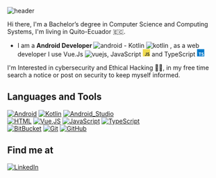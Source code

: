 ![header](https://capsule-render.vercel.app/api?type=waving&reversal=true&height=300&color=5177c0&text=Carlos%20David%20Taipe&fontColor=ffffff&fontSize=50&fontAlign=72&fontAlignY=40&desc=Android%20%20and%20Web%20Developer&descAlign=82&descAlignY=55) 
 <!-- ## **👋 Hey, My name is Carlos David Taipe **

<img align="center" alt="banner" src="baner_two.jpg"/>-->

Hi there, I'm a Bachelor’s degree in Computer Science and Computing Systems, I'm living in Quito-Ecuador 🇪🇨.

* I am a <b> Android Developer </b> <img src="https://www.vectorlogo.zone/logos/android/android-icon.svg" alt="android" width="17" height="17"/> - Kotlin <img src="https://www.vectorlogo.zone/logos/kotlinlang/kotlinlang-icon.svg" alt="kotlin" width="15" height="15"/> , as a web developer I use Vue.Js <img src="https://www.vectorlogo.zone/logos/vuejs/vuejs-icon.svg" alt="vuejs" width="17" height="17"/>, JavaScript <img src="https://raw.githubusercontent.com/devicons/devicon/master/icons/javascript/javascript-original.svg" alt="javascript" width="17" height="17"/> and TypeScript <img src="https://raw.githubusercontent.com/devicons/devicon/master/icons/typescript/typescript-original.svg" alt="typescript" width="17" height="17"/> 

I'm Interested in cybersecurity and Ethical Hacking 🕵️‍♂️, in my free time search a notice or post on security to keep myself informed.

## **Languages and Tools**
<!--
![Python](https://img.shields.io/badge/-Python-3776AB?style=for-the-badge&logo=python&logoColor=white)
-->
[![Android](https://img.shields.io/badge/-Android-3DDC84?style=for-the-badge&logo=android&logoColor=white)]()
[![Kotlin](https://img.shields.io/badge/-Kotlin-%237F52FF?style=for-the-badge&logo=kotlin&logoColor=white)]()
[![Android_Studio](https://img.shields.io/badge/-Android_Studio-3DDC84?style=for-the-badge&logo=android-studio&logoColor=white)]()
</br>
[![HTML](https://img.shields.io/badge/-HTML-E34F26?style=for-the-badge&logo=HTML5&logoColor=white)]()
[![Vue,JS](https://img.shields.io/badge/-Vue.JS-4FC08D?style=for-the-badge&logo=vue.js&logoColor=white)]()
[![JavaScript](https://img.shields.io/badge/-JavaScript-F7DF1E.svg?style=for-the-badge&logo=JavaScript&logoColor=black)]()
[![TypeScript](https://img.shields.io/badge/-TypeScript-3178C6?style=for-the-badge&logo=typescript&logoColor=white)]()
</br>
[![BitBucket](https://img.shields.io/badge/-BitBucket-0052CC?style=for-the-badge&logo=bitbucket&logoColor=white)]()
[![Git](https://img.shields.io/badge/-Git-%23F05032?style=for-the-badge&logo=Git&logoColor=white)]()
[![GitHub](https://img.shields.io/badge/-GitHub-181717?style=for-the-badge&logo=github&logoColor=white)]()


## Find me at
[![LinkedIn](https://img.shields.io/badge/LinkedIn-0077B5?style=for-the-badge&logo=linkedin&logoColor=white)](https://linkedin.com/in/CarlosTaipe9025)
